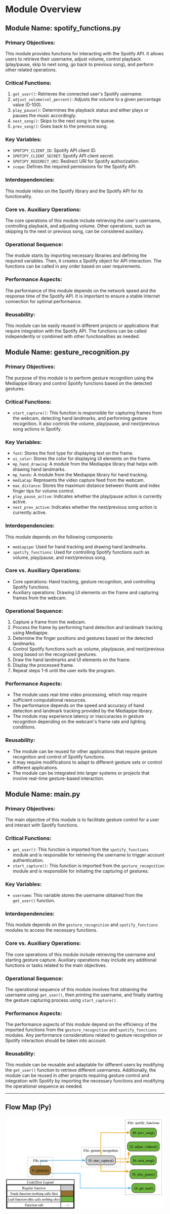# Module Overview

## Module Name: spotify_functions.py

### Primary Objectives:
This module provides functions for interacting with the Spotify API. It allows users to retrieve their username, adjust volume, control playback (play/pause, skip to next song, go back to previous song), and perform other related operations.

### Critical Functions:
1. `get_user()`: Retrieves the connected user's Spotify username.
2. `adjust_volume(vol_percent)`: Adjusts the volume to a given percentage value (0-100).
3. `play_pause()`: Determines the playback status and either plays or pauses the music accordingly.
4. `next_song()`: Skips to the next song in the queue.
5. `prev_song()`: Goes back to the previous song.

### Key Variables:
- `SPOTIPY_CLIENT_ID`: Spotify API client ID.
- `SPOTIPY_CLIENT_SECRET`: Spotify API client secret.
- `SPOTIPY_REDIRECT_URI`: Redirect URI for Spotify authorization.
- `scope`: Defines the required permissions for the Spotify API.

### Interdependencies:
This module relies on the Spotify library and the Spotify API for its functionality.

### Core vs. Auxiliary Operations:
The core operations of this module include retrieving the user's username, controlling playback, and adjusting volume. Other operations, such as skipping to the next or previous song, can be considered auxiliary.

### Operational Sequence:
The module starts by importing necessary libraries and defining the required variables. Then, it creates a Spotify object for API interaction. The functions can be called in any order based on user requirements.

### Performance Aspects:
The performance of this module depends on the network speed and the response time of the Spotify API. It is important to ensure a stable internet connection for optimal performance.

### Reusability:
This module can be easily reused in different projects or applications that require integration with the Spotify API. The functions can be called independently or combined with other functionalities as needed.

## Module Name: gesture_recognition.py

### Primary Objectives:
The purpose of this module is to perform gesture recognition using the Mediapipe library and control Spotify functions based on the detected gestures.

### Critical Functions:
- `start_capture()`: This function is responsible for capturing frames from the webcam, detecting hand landmarks, and performing gesture recognition. It also controls the volume, play/pause, and next/previous song actions in Spotify.

### Key Variables:
- `font`: Stores the font type for displaying text on the frame.
- `ui_color`: Stores the color for displaying UI elements on the frame.
- `mp_hand_drawing`: A module from the Mediapipe library that helps with drawing hand landmarks.
- `mp_hands`: A module from the Mediapipe library for hand tracking.
- `mediaCap`: Represents the video capture feed from the webcam.
- `max_distance`: Stores the maximum distance between thumb and index finger tips for volume control.
- `play_pause_active`: Indicates whether the play/pause action is currently active.
- `next_prev_active`: Indicates whether the next/previous song action is currently active.

### Interdependencies:
This module depends on the following components:
- `mediapipe`: Used for hand tracking and drawing hand landmarks.
- `spotify_functions`: Used for controlling Spotify functions such as volume, play/pause, and next/previous song.

### Core vs. Auxiliary Operations:
- Core operations: Hand tracking, gesture recognition, and controlling Spotify functions.
- Auxiliary operations: Drawing UI elements on the frame and capturing frames from the webcam.

### Operational Sequence:
1. Capture a frame from the webcam.
2. Process the frame by performing hand detection and landmark tracking using Mediapipe.
3. Determine the finger positions and gestures based on the detected landmarks.
4. Control Spotify functions such as volume, play/pause, and next/previous song based on the recognized gestures.
5. Draw the hand landmarks and UI elements on the frame.
6. Display the processed frame.
7. Repeat steps 1-6 until the user exits the program.

### Performance Aspects:
- The module uses real-time video processing, which may require sufficient computational resources.
- The performance depends on the speed and accuracy of hand detection and landmark tracking provided by the Mediapipe library.
- The module may experience latency or inaccuracies in gesture recognition depending on the webcam's frame rate and lighting conditions.

### Reusability:
- The module can be reused for other applications that require gesture recognition and control of Spotify functions.
- It may require modifications to adapt to different gesture sets or control different applications.
- The module can be integrated into larger systems or projects that involve real-time gesture-based interaction.

## Module Name: main.py

### Primary Objectives:
The main objective of this module is to facilitate gesture control for a user and interact with Spotify functions.

### Critical Functions:
- `get_user()`: This function is imported from the `spotify_functions` module and is responsible for retrieving the username to trigger account authentication.
- `start_capture()`: This function is imported from the `gesture_recognition` module and is responsible for initiating the capturing of gestures.

### Key Variables:
- `username`: This variable stores the username obtained from the `get_user()` function.

### Interdependencies:
This module depends on the `gesture_recognition` and `spotify_functions` modules to access the necessary functions.

### Core vs. Auxiliary Operations:
The core operations of this module include retrieving the username and starting gesture capture. Auxiliary operations may include any additional functions or tasks related to the main objectives.

### Operational Sequence:
The operational sequence of this module involves first obtaining the username using `get_user()`, then printing the username, and finally starting the gesture capturing process using `start_capture()`.

### Performance Aspects:
The performance aspects of this module depend on the efficiency of the imported functions from the `gesture_recognition` and `spotify_functions` modules. Any performance considerations related to gesture recognition or Spotify interaction should be taken into account.

### Reusability:
This module can be reusable and adaptable for different users by modifying the `get_user()` function to retrieve different usernames. Additionally, the module can be reused in other projects requiring gesture control and integration with Spotify by importing the necessary functions and modifying the operational sequence as needed.

---

## Flow Map (Py)

![Flow Map (Py)](flow_map_py.png)

